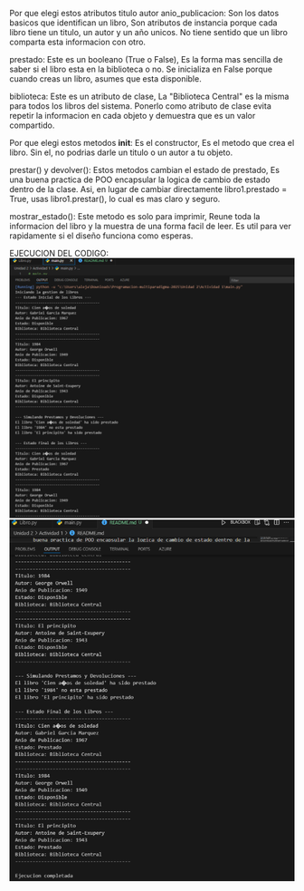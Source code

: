 Por que elegi estos atributos
titulo autor anio_publicacion: Son los datos basicos que identifican un libro, Son atributos de instancia porque cada libro tiene un titulo, un autor y un año unicos. No tiene sentido que un libro comparta esta informacion con otro.

prestado: Este es un booleano (True o False), Es la forma mas sencilla de saber si el libro esta en la biblioteca o no. Se inicializa en False porque cuando creas un libro, asumes que esta disponible.

biblioteca: Este es un atributo de clase, La "Biblioteca Central" es la misma para todos los libros del sistema. Ponerlo como atributo de clase evita repetir la informacion en cada objeto y demuestra que es un valor compartido.

Por que elegi estos metodos
__init__: Es el constructor, Es el metodo que crea el libro. Sin el, no podrias darle un titulo o un autor a tu objeto.

prestar() y devolver(): Estos metodos cambian el estado de prestado, Es una buena practica de POO encapsular la logica de cambio de estado dentro de la clase. Asi, en lugar de cambiar directamente libro1.prestado = True, usas libro1.prestar(), lo cual es mas claro y seguro.

mostrar_estado(): Este metodo es solo para imprimir, Reune toda la informacion del libro y la muestra de una forma facil de leer. Es util para ver rapidamente si el diseño funciona como esperas.

EJECUCION DEL CODIGO:
![alt text]({DF107FAD-A53E-4553-85AD-01453FB0DA12}.png)
![alt text]({1E6D436E-00BE-4816-A783-B6A9C0D79CF8}.png)